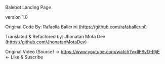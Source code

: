 Balebot Landing Page 

version 1.0

Original Code By: Rafaella Ballerini (https://github.com/rafaballerini)

Translated & Refactored by: Jhonatan Mota Dev (https://github.com/JhonatanMotaDev)

Original Video (Source) ->  https://www.youtube.com/watch?v=llF6vD-RljE <- Like & Suscribe